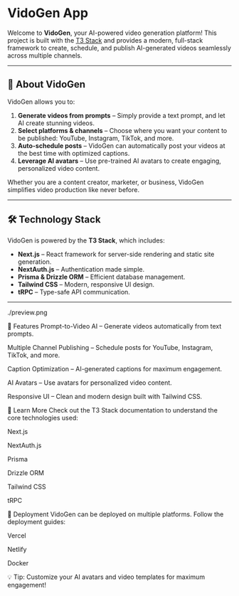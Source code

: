 # VidoGen App

Welcome to **VidoGen**, your AI-powered video generation platform! This project is built with the [T3 Stack](https://create.t3.gg/) and provides a modern, full-stack framework to create, schedule, and publish AI-generated videos seamlessly across multiple channels.

---

## 🚀 About VidoGen

VidoGen allows you to:

1. **Generate videos from prompts** – Simply provide a text prompt, and let AI create stunning videos.
2. **Select platforms & channels** – Choose where you want your content to be published: YouTube, Instagram, TikTok, and more.
3. **Auto-schedule posts** – VidoGen can automatically post your videos at the best time with optimized captions.
4. **Leverage AI avatars** – Use pre-trained AI avatars to create engaging, personalized video content.

Whether you are a content creator, marketer, or business, VidoGen simplifies video production like never before.

---

## 🛠 Technology Stack

VidoGen is powered by the **T3 Stack**, which includes:

- **Next.js** – React framework for server-side rendering and static site generation.
- **NextAuth.js** – Authentication made simple.
- **Prisma & Drizzle ORM** – Efficient database management.
- **Tailwind CSS** – Modern, responsive UI design.
- **tRPC** – Type-safe API communication.

---


./preview.png

🌟 Features
Prompt-to-Video AI – Generate videos automatically from text prompts.

Multiple Channel Publishing – Schedule posts for YouTube, Instagram, TikTok, and more.

Caption Optimization – AI-generated captions for maximum engagement.

AI Avatars – Use avatars for personalized video content.

Responsive UI – Clean and modern design built with Tailwind CSS.

📖 Learn More
Check out the T3 Stack documentation to understand the core technologies used:

Next.js

NextAuth.js

Prisma

Drizzle ORM

Tailwind CSS

tRPC

🚀 Deployment
VidoGen can be deployed on multiple platforms. Follow the deployment guides:

Vercel

Netlify

Docker

💡 Tip: Customize your AI avatars and video templates for maximum engagement!





